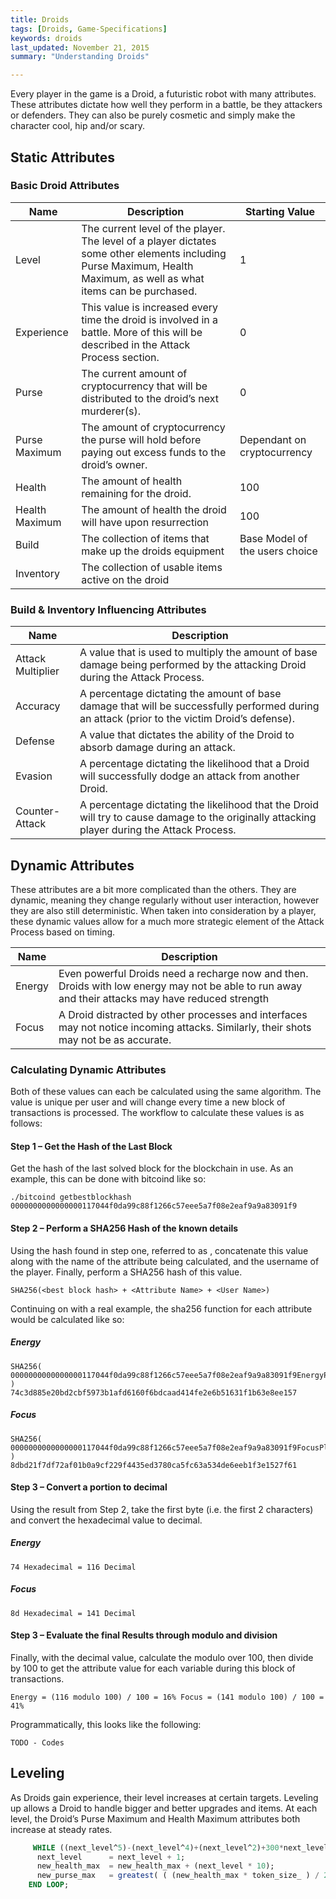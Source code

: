 ```yaml
---
title: Droids 
tags: [Droids, Game-Specifications]
keywords: droids 
last_updated: November 21, 2015
summary: "Understanding Droids"

---
```


Every player in the game is a Droid, a futuristic robot with many attributes. These attributes dictate how well they perform in a battle, be they attackers or defenders. They can also be purely cosmetic and simply make the character cool, hip and/or scary.

## Static Attributes



### Basic Droid Attributes

|Name|Description|Starting Value|
|----|----|----|
|Level|The current level of the player. The level of a player dictates some other elements including Purse Maximum, Health Maximum, as well as what items can be purchased. | 1 |
|Experience| This value is increased every time the droid is involved in a battle. More of this will be described in the Attack Process section.|0|
|Purse|The current amount of cryptocurrency that will be distributed to the droid’s next murderer(s).|0|
|Purse Maximum|The amount of cryptocurrency the purse will hold before paying out excess funds to the droid’s owner.|Dependant on cryptocurrency|
|Health|The amount of health remaining for the droid.|100|
|Health Maximum|The amount of health the droid will have upon resurrection|100|
|Build| The collection of items that make up the droids equipment| Base Model of the users choice|
|Inventory| The collection of usable items active on the droid| |


### Build & Inventory Influencing Attributes 

|Name|Description|
|----|----|
|Attack Multiplier|A value that is used to multiply the amount of base damage being performed by the attacking Droid during the Attack Process.|
|Accuracy| A percentage dictating the amount of base damage that will be successfully performed during an attack (prior to the victim Droid’s defense).|
|Defense| A value that dictates the ability of the Droid to absorb damage during an attack.|
|Evasion| A percentage dictating the likelihood that a Droid will successfully dodge an attack from another Droid.|
|Counter-Attack| A percentage dictating the likelihood that the Droid will try to cause damage to the originally attacking player during the Attack Process.|

## Dynamic Attributes

These attributes are a bit more complicated than the others. They are dynamic, meaning they change regularly without user interaction, however they are also still deterministic. When taken into consideration by a player, these dynamic values allow for a much more strategic element of the Attack Process based on timing.

|Name|Description|
|----|----|
|Energy| Even powerful Droids need a recharge now and then. Droids with low energy may not be able to run away and their attacks may have reduced strength|
|Focus|A Droid distracted by other processes and interfaces may not notice incoming attacks. Similarly, their shots may not be as accurate.|

### Calculating Dynamic Attributes
Both of these values can each be calculated using the same algorithm. The value is unique per user and will change every time a new block of transactions is processed. The workflow to calculate these values is as follows:

#### Step 1 – Get the Hash of the Last Block

Get the hash of the last solved block for the blockchain in use. As an example, this can be done with bitcoind like so:

	./bitcoind getbestblockhash 0000000000000000117044f0da99c88f1266c57eee5a7f08e2eaf9a9a83091f9

#### Step 2 – Perform a SHA256 Hash of the known details

Using the hash found in step one, referred to as <highest block hash>, concatenate this value along with the name of the attribute being calculated, and the username of the player. Finally, perform a SHA256 hash of this value.

	SHA256(<best block hash> + <Attribute Name> + <User Name>)

Continuing on with a real example, the sha256 function for each attribute would be calculated like so:

##### Energy

	SHA256( 0000000000000000117044f0da99c88f1266c57eee5a7f08e2eaf9a9a83091f9EnergyPlayerName )
	74c3d885e20bd2cbf5973b1afd6160f6bdcaad414fe2e6b51631f1b63e8ee157

##### Focus

	SHA256( 0000000000000000117044f0da99c88f1266c57eee5a7f08e2eaf9a9a83091f9FocusPlayerName )
	8dbd21f7df72af01b0a9cf229f4435ed3780ca5fc63a534de6eeb1f3e1527f61

#### Step 3 – Convert a portion to decimal

Using the result from Step 2, take the first byte (i.e. the first 2 characters) and convert the hexadecimal value to decimal.

##### Energy

	74 Hexadecimal = 116 Decimal

##### Focus

	8d Hexadecimal = 141 Decimal

#### Step 3 – Evaluate the final Results through modulo and division

Finally, with the decimal value, calculate the modulo over 100, then divide by 100 to get the attribute value for each variable during this block of transactions.

	Energy = (116 modulo 100) / 100 = 16% Focus = (141 modulo 100) / 100 = 41%


Programmatically, this looks like the following:

```
TODO - Codes
```

## Leveling
As Droids gain experience, their level increases at certain targets. Leveling up allows a Droid to handle bigger and better upgrades and items.
At each level, the Droid’s Purse Maximum and Health Maximum attributes both increase at steady rates.

```SQL
     WHILE ((next_level^5)-(next_level^4)+(next_level^2)+300*next_level) < new_experience LOOP
      next_level      = next_level + 1;
      new_health_max  = new_health_max + (next_level * 10);
      new_purse_max   = greatest( ( (new_health_max * token_size_ ) / 2)::BIGINT, (100 * token_size_) );
    END LOOP;
```
